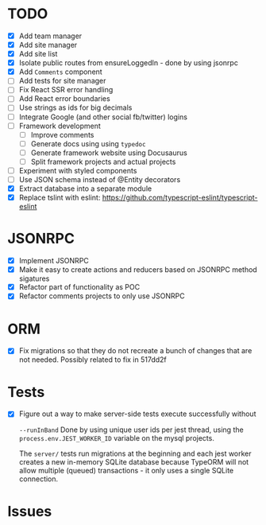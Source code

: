 # TODO

- [x] Add team manager
- [x] Add site manager
- [x] Add site list
- [x] Isolate public routes from ensureLoggedIn - done by using jsonrpc
- [x] Add `Comments` component
- [ ] Add tests for site manager
- [ ] Fix React SSR error handling
- [ ] Add React error boundaries
- [ ] Use strings as ids for big decimals
- [ ] Integrate Google (and other social fb/twitter) logins
- [ ] Framework development
  - [ ] Improve comments
  - [ ] Generate docs using using `typedoc`
  - [ ] Generate framework website using Docusaurus
  - [ ] Split framework projects and actual projects
- [ ] Experiment with styled components
- [ ] Use JSON schema instead of @Entity decorators
- [x] Extract database into a separate module
- [x] Replace tslint with eslint:
  https://github.com/typescript-eslint/typescript-eslint

# JSONRPC

- [x] Implement JSONRPC
- [x] Make it easy to create actions and reducers based on JSONRPC method
  sigatures
- [x] Refactor part of functionality as POC
- [x] Refactor comments projects to only use JSONRPC

# ORM

- [x] Fix migrations so that they do not recreate a bunch of changes that
  are not needed. Possibly related to fix in 517dd2f

# Tests

- [x] Figure out a way to make server-side tests execute successfully without

  `--runInBand`
  Done by using unique user ids per jest thread, using the
  `process.env.JEST_WORKER_ID` variable on the mysql projects.

  The `server/` tests run migrations at the beginning and each jest worker
  creates a new in-memory SQLite database because TypeORM will not allow
  multiple (queued) transactions - it only uses a single SQLite connection.

# Issues
